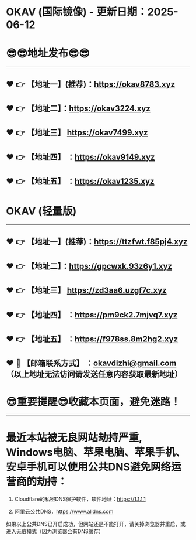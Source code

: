 # OKAV (国际镜像) - 更新日期：2025-06-12
:sunglasses::sunglasses:地址发布:sunglasses::sunglasses:
==
------
:heart: :point_right: 【地址一】(推荐)：https://okav8783.xyz
------
:heart: :point_right: 【地址二】：https://okav3224.xyz
------
:heart: :point_right: 【地址三】 https://okav7499.xyz
-----
:heart: :point_right: 【地址四】 ：https://okav9149.xyz
------
:heart: :point_right: 【地址五】 ：https://okav1235.xyz
------
# OKAV (轻量版)
------
:heart: :point_right: 【地址一】(推荐)：https://ttzfwt.f85pj4.xyz
------
:heart: :point_right: 【地址二】：https://gpcwxk.93z6y1.xyz
------
:heart: :point_right: 【地址三】 https://zd3aa6.uzgf7c.xyz
-----
:heart: :point_right: 【地址四】 ：https://pm9ck2.7mjvq7.xyz
------
:heart: :point_right: 【地址五】 ：https://f978ss.8m2hg2.xyz
------------
:heart: :e-mail: 【邮箱联系方式】 ：okavdizhi@gmail.com （以上地址无法访问请发送任意内容获取最新地址）
------
:sunglasses:重要提醒:sunglasses:收藏本页面，避免迷路！
==
------
最近本站被无良网站劫持严重, Windows电脑、苹果电脑、苹果手机、安卓手机可以使用公共DNS避免网络运营商的劫持：
==

1. Cloudflare的私密DNS保护软件，软件地址：https://1.1.1.1

2. 阿里云公共DNS，https://www.alidns.com

如果以上公共DNS已开启成功，但网站还是不能打开，请关掉浏览器并重启，或进入无痕模式（因为浏览器会有DNS缓存）
